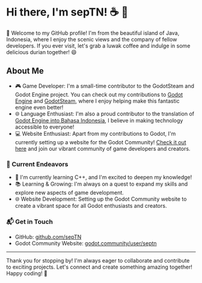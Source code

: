 # Hi there, I'm sepTN! ☕ 🌴

👋 Welcome to my GitHub profile! I'm from the beautiful island of Java, Indonesia, where I enjoy the scenic views and the company of fellow developers. If you ever visit, let's grab a luwak coffee and indulge in some delicious durian together! 😄

## About Me

- 🎮 Game Developer: I'm a small-time contributor to the GodotSteam and Godot Engine project. You can check out my contributions to [Godot Engine](https://github.com/godotengine/godot/pulls?q=is%3Apr+author%3AsepTN) and [GodotSteam](https://github.com/CoaguCo-Industries/GodotSteam/pulls?q=is%3Apr+author%3AsepTN), where I enjoy helping make this fantastic engine even better!
- 🌐 Language Enthusiast: I'm also a proud contributor to the translation of [Godot Engine into Bahasa Indonesia](https://hosted.weblate.org/projects/godot-engine/-/id/#information), I believe in making technology accessible to everyone!
- 💻 Website Enthusiast: Apart from my contributions to Godot, I'm currently setting up a website for the Godot Community! [Check it out here](https://godot.community) and join our vibrant community of game developers and creators.

### 🌱 Current Endeavors

- 🌱 I'm currently learning C++, and I'm excited to deepen my knowledge!
- 📚 Learning & Growing: I'm always on a quest to expand my skills and explore new aspects of game development.
- 🌐 Website Development: Setting up the Godot Community website to create a vibrant space for all Godot enthusiasts and creators.

### 📬 Get in Touch

- GitHub: [github.com/sepTN](https://github.com/sepTN)
- Godot Community Website: [godot.community/user/septn](https://godot.community/user/septn)

---

Thank you for stopping by! I'm always eager to collaborate and contribute to exciting projects. Let's connect and create something amazing together! Happy coding! 🚀
